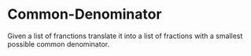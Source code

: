 # Common-Denominator
Given a list of franctions translate it into a list of fractions with a smallest possible common denominator.
